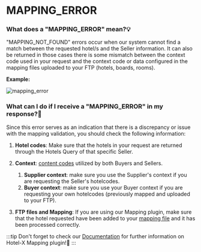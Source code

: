 ﻿---
sidebar_position: 23
---

# MAPPING_ERROR

### What does a "MAPPING_ERROR" mean?💡
"MAPPING_NOT_FOUND" errors occur when our system cannot find a match between the requested hotel/s and the Seller information. It can also be returned in those cases there is some mismatch between the context code used in your request and the context code or data configured in the mapping files uploaded to your FTP (hotels, boards, rooms).

**Example:**

![mapping_error](https://storage.travelgate.com/kbase/mapping_error.jpg)

### What can I do if I receive a "MAPPING_ERROR" in my response?🔎
Since this error serves as an indication that there is a discrepancy or issue with the mapping validation, you should check the following information:

1. **Hotel codes**: Make sure that the hotels in your request are returned through the Hotels Query of that specific Seller.
1. **Context**: [content codes](/kb/our-products/are-you-a-buyer/getting-started-with-hotel-x-buyers-api/hotel-x-credentials) utilized by both Buyers and Sellers.
	1. **Supplier context**: make sure you use the Supplier's context if you are requesting the Seller's hotelcodes.
	1. **Buyer context**: make sure you use your Buyer context if you are requesting your own hotelcodes (previously mapped and uploaded to your FTP).

1. **FTP files and Mapping**: If you are using our Mapping plugin, make sure that the hotel requested have been added to your [mapping file](/docs/apis/for-buyers/hotel-x-pull-buyers-api/plugins/mapping) and it has been processed correctly.

:::tip
Don't forget to check our [Documentation](/docs/apis/for-buyers/hotel-x-pull-buyers-api/plugins/mapping) for further information on Hotel-X Mapping plugin!🚀
:::